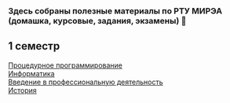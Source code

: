 ### Здесь собраны полезные материалы по РТУ МИРЭА (домашка, курсовые, задания, экзамены) 👋

## 1 семестр
[Процедурное программирование](https://github.com/mireashik/prog_1sem)
<br>
[Информатика](https://github.com/mireashik/inf_1sem)
<br>
[Введение в профессиональную деятельность](https://github.com/mireashik/prof)
<br>
[История](https://github.com/mireashik/history)

<!--
**mireashik/mireashik** is a ✨ _special_ ✨ repository because its `README.md` (this file) appears on your GitHub profile.

Here are some ideas to get you started:

- 🔭 I’m currently working on ...
- 🌱 I’m currently learning ...
- 👯 I’m looking to collaborate on ...
- 🤔 I’m looking for help with ...
- 💬 Ask me about ...
- 📫 How to reach me: ...
- 😄 Pronouns: ...
- ⚡ Fun fact: ...
-->
